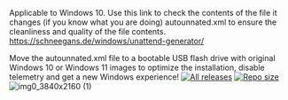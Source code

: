 Applicable to Windows 10.
Use this link to check the contents of the file it changes (if you know what you are doing) autounnated.xml to ensure the cleanliness and quality of the file contents.
https://schneegans.de/windows/unattend-generator/

Move the autounnated.xml file to a bootable USB flash drive with original Windows 10 or Windows 11 images to optimize the installation, disable telemetry and get a new Windows experience!
[![All releases](https://img.shields.io/github/v/release/hanedotoaranea/windows-11-answer-file?include_prereleases&style=for-the-badge&label=All+releases)](https://github.com/hanedotoaranea/windows-11-answer-file/releases)
[![Repo size](https://img.shields.io/github/repo-size/hanedotoaranea/windows-11-answer-file?style=for-the-badge)](https://github.com/hanedotoaranea/windows-11-answer-file)
![img0_3840x2160 (1)](https://github.com/user-attachments/assets/3ec11eda-ac91-4201-ba98-306ebef5abe9)

